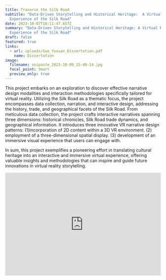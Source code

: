 ```yaml
---
title: Traverse the Silk Road
subtitle: "Data-Driven Storytelling and Historical Heritage:  A Virtual Reality
  Experience of the Silk Road"
date: 2023-10-07T16:11:47.657Z
summary: "Data-Driven Storytelling and Historical Heritage: A Virtual Reality
  Experience of the Silk Road"
draft: false
featured: true
links:
  - url: uploads/Guo_Yuxuan_Dissertation.pdf
    name: Dissertation
image:
  filename: snipaste_2023-10-09_15-40-14.jpg
  focal_point: Smart
  preview_only: true
---
```

This project embarks on an exploration to discover effective narrative design modalities and interaction methodologies specifically tailored for virtual reality. Utilizing the Silk Road as a thematic focus, the project encompasses data collection, narration, and interactive design, addressing the history, trade, and geographical facets of the Silk Road. From meticulous data collection, the project crafts interactive narratives spanning three dimensions: historical chronicles, Silk Road trade dynamics, and geographical information. It introduces three innovative VR narrative design patterns: (1)incorporation of 2D content within a 3D VR environment. (2) employment of a three-dimensional spatial display. (3) development of an immersive visual experience that users can engage with. 

In sum, this project exemplifies a pioneering effort in translating cultural heritage into an interactive and immersive virtual experience, offering valuable insights and methodologies that can inspire and guide future innovations in virtual reality storytelling.

<div style="max-width:1080px"><div style="position:relative;padding-bottom:66.118421052632%"><iframe id="kaltura_player" src="https://cdnapisec.kaltura.com/p/2010292/sp/201029200/embedIframeJs/uiconf_id/32599141/partner_id/2010292?iframeembed=true&playerId=kaltura_player&entry_id=1_xamblf7h&flashvars\[streamerType]=auto&amp;flashvars\[localizationCode]=en&amp;flashvars\[sideBarContainer.plugin]=true&amp;flashvars\[sideBarContainer.position]=left&amp;flashvars\[sideBarContainer.clickToClose]=true&amp;flashvars\[chapters.plugin]=true&amp;flashvars\[chapters.layout]=vertical&amp;flashvars\[chapters.thumbnailRotator]=false&amp;flashvars\[streamSelector.plugin]=true&amp;flashvars\[EmbedPlayer.SpinnerTarget]=videoHolder&amp;flashvars\[dualScreen.plugin]=true&amp;flashvars\[Kaltura.addCrossoriginToIframe]=true&amp;&wid=1_xl127hxm" width="608" height="402" allowfullscreen webkitallowfullscreen mozAllowFullScreen allow="fullscreen \*; encrypted-media \*" sandbox="allow-downloads allow-forms allow-same-origin allow-scripts allow-top-navigation allow-pointer-lock allow-popups allow-modals allow-orientation-lock allow-popups-to-escape-sandbox allow-presentation allow-top-navigation-by-user-activation" frameborder="0" title="Traverse the Silk Road" style="position:absolute;top:0;left:0;width:100%;height:100%;border:0"></iframe></div></div>